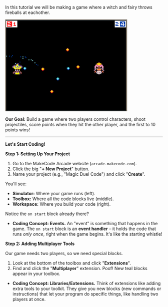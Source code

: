 In this tutorial we will be making a game where a witch and fairy throws fireballs at eachother.

![Witch and fairy game](../images/witch-fairy-game.png)

**Our Goal:** Build a game where two players control characters, shoot projectiles, score points when they hit the other player, and the first to 10 points wins!

---

**Let's Start Coding!**

**Step 1: Setting Up Your Project**

1.  Go to the MakeCode Arcade website (`arcade.makecode.com`).
2.  Click the big "**+ New Project**" button.
3.  Name your project (e.g., "Magic Duel Code") and click "**Create**".

You'll see:
* **Simulator:** Where your game runs (left).
* **Toolbox:** Where all the code blocks live (middle).
* **Workspace:** Where you build your code (right).

Notice the `on start` block already there?
* **Coding Concept: Events.** An "event" is something that happens in the game. The `on start` block is an **event handler** – it holds the code that runs *only once*, right when the game begins. It's like the starting whistle!

**Step 2: Adding Multiplayer Tools**

Our game needs two players, so we need special blocks.

1.  Look at the bottom of the toolbox and click "**Extensions**".
2.  Find and click the "**Multiplayer**" extension. Poof! New teal blocks appear in your toolbox.
* **Coding Concept: Libraries/Extensions.** Think of extensions like adding extra tools to your toolkit. They give you new blocks (new commands or instructions) that let your program do specific things, like handling two players at once.

